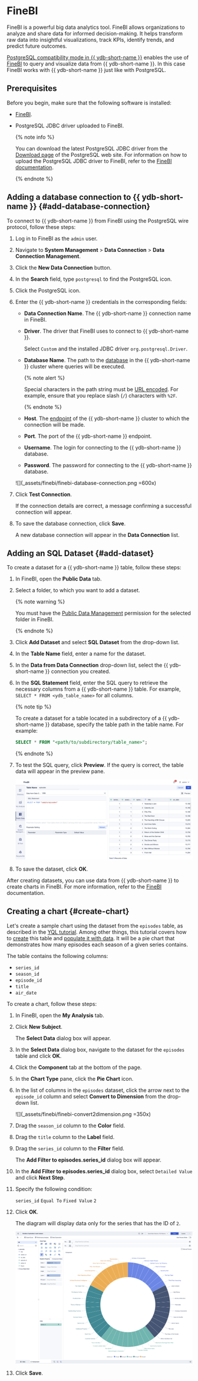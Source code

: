 # FineBI

FineBI is a powerful big data analytics tool. FineBI allows organizations to analyze and share data for informed decision-making. It helps transform raw data into insightful visualizations, track KPIs, identify trends, and predict future outcomes.

[PostgreSQL compatibility mode in {{ ydb-short-name }}](../../postgresql/intro.md) enables the use of [FineBI](https://intl.finebi.com/) to query and visualize data from {{ ydb-short-name }}. In this case FineBI works with {{ ydb-short-name }} just like with PostgreSQL.

## Prerequisites

Before you begin, make sure that the following software is installed:

* [FineBI](https://intl.finebi.com/).
* PostgreSQL JDBC driver uploaded to FineBI.

    {% note info %}

    You can download the latest PostgreSQL JDBC driver from the [Download page](https://jdbc.postgresql.org/download/) of the PostgreSQL web site. For information on how to upload the PostgreSQL JDBC driver to FineBI, refer to the [FineBI documentation](https://help.fanruan.com/finebi-en/doc-view-1540.html).

    {% endnote %}


## Adding a database connection to {{ ydb-short-name }} {#add-database-connection}

To connect to {{ ydb-short-name }} from FineBI using the PostgreSQL wire protocol, follow these steps:

1. Log in to FineBI as the `admin` user.

1. Navigate to **System Management** > **Data Connection** > **Data Connection Management**.

1. Click the **New Data Connection** button.

1. In the **Search** field, type `postgresql` to find the PostgreSQL icon.

1. Click the PostgreSQL icon.

1. Enter the {{ ydb-short-name }} credentials in the corresponding fields:

    * **Data Connection Name**. The {{ ydb-short-name }} connection name in FineBI.

    * **Driver**. The driver that FineBI uses to connect to {{ ydb-short-name }}.

        Select `Custom` and the installed JDBC driver `org.postgresql.Driver`.

    * **Database Name**. The path to the [database](../../concepts/glossary.md#database) in the {{ ydb-short-name }} cluster where queries will be executed.

        {% note alert %}

        Special characters in the path string must be [URL encoded](https://en.wikipedia.org/wiki/Percent-encoding). For example, ensure that you replace slash (`/`) characters with `%2F`.

        {% endnote %}

    * **Host**. The [endpoint](https://ydb.tech/docs/en/concepts/connect#endpoint) of the {{ ydb-short-name }} cluster to which the connection will be made.

    * **Port**. The port of the {{ ydb-short-name }} endpoint.

    * **Username**. The login for connecting to the {{ ydb-short-name }} database.

    * **Password**. The password for connecting to the {{ ydb-short-name }} database.

    ![](_assets/finebi/finebi-database-connection.png =600x)

1. Click **Test Connection**.

    If the connection details are correct, a message confirming a successful connection will appear.

1. To save the database connection, click **Save**.

    A new database connection will appear in the **Data Connection** list.

## Adding an SQL Dataset {#add-dataset}

To create a dataset for a {{ ydb-short-name }} table, follow these steps:

1. In FineBI, open the **Public Data** tab.

1. Select a folder, to which you want to add a dataset.

    {% note warning %}

    You must have the [Public Data Management](https://help.fanruan.com/finebi-en/doc-view-5734.html) permission for the selected folder in FineBI.

    {% endnote %}

1. Click **Add Dataset** and select **SQL Dataset** from the drop-down list.

1. In the **Table Name** field, enter a name for the dataset.

1. In the **Data from Data Connection** drop-down list, select the {{ ydb-short-name }} connection you created.

1. In the **SQL Statement** field, enter the SQL query to retrieve the necessary columns from a {{ ydb-short-name }} table. For example, `SELECT * FROM <ydb_table_name>` for all columns.

    {% note tip %}

    To create a dataset for a table located in a subdirectory of a {{ ydb-short-name }} database, specify the table path in the table name. For example:

    ```sql
    SELECT * FROM "<path/to/subdirectory/table_name>";
    ```

    {% endnote %}

1. To test the SQL query, click **Preview**. If the query is correct, the table data will appear in the preview pane.

    ![](_assets/finebi/finebi-sql-dataset.png)

1. To save the dataset, click **OK**.

After creating datasets, you can use data from {{ ydb-short-name }} to create charts in FineBI. For more information, refer to the [FineBI](https://help.fanruan.com/finebi-en/) documentation.

## Creating a chart {#create-chart}

Let's create a sample chart using the dataset from the `episodes` table, as described in the [YQL tutorial](../../dev/yql-tutorial/index.md). Among other things, this tutorial covers how to [create](../../dev/yql-tutorial/create_demo_tables.md) this table and [populate it with data](../../dev/yql-tutorial/fill_tables_with_data.md). It will be a pie chart that demonstrates how many episodes each season of a given series contains.

The table contains the following columns:
* `series_id`
* `season_id`
* `episode_id`
* `title`
* `air_date`

To create a chart, follow these steps:

1. In FineBI, open the **My Analysis** tab.

1. Click **New Subject**.

    The **Select Data** dialog box will appear.

1. In the **Select Data** dialog box, navigate to the dataset for the `episodes` table and click **OK**.

1. Click the **Component** tab at the bottom of the page.

1. In the **Chart Type** pane, click the **Pie Chart** icon.

1. In the list of columns in the `episodes` dataset, click the arrow next to the `episode_id` column and select **Convert to Dimension** from the drop-down list.

    ![](_assets/finebi/finebi-convert2dimension.png =350x)

1. Drag the `season_id` column to the **Color** field.

1. Drag the `title` column to the **Label** field.

1. Drag the `series_id` column to the **Filter** field.

    The **Add Filter to episodes.series_id** dialog box will appear.

1. In the **Add Filter to episodes.series_id** dialog box, select `Detailed Value` and click **Next Step**.

1. Specify the following condition:

    `series_id` `Equal To` `Fixed Value` `2`

1. Click **OK**.

    The diagram will display data only for the series that has the ID of `2`.

    ![](_assets/finebi/finebi-sample-chart.png)

1. Click **Save**.